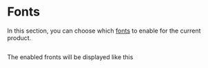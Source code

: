 # Fonts

In this section, you can choose which [fonts](/productdesigner/03-configuration/fonts.md) to enable for the current product.

<img srcset="/productdesigner/images/product-fonts.jpg 2x" class="border">

The enabled fronts will be displayed like this

<img srcset="/productdesigner/images/product-fonts-display.jpg 2x">
